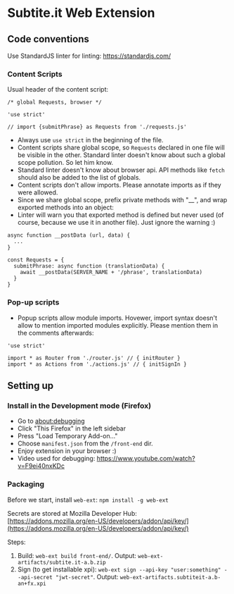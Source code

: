 Subtite.it Web Extension
========================

## Code conventions

Use StandardJS linter for linting: https://standardjs.com/

### Content Scripts

Usual header of the content script:

```
/* global Requests, browser */

'use strict'

// import {submitPhrase} as Requests from './requests.js'
```

* Always use `use strict` in the beginning of the file.
* Content scripts share global scope, so `Requests` declared in one file will be visible in the other.
Standard linter doesn't know about such a global scope pollution. So let him know.
* Standard linter doesn't know about browser api. API methods like `fetch` should also be added to the list of globals.
* Content scripts don't allow imports. Please annotate imports as if they were allowed.
* Since we share global scope, prefix private methods with "\__", and wrap exported methods into an object:
* Linter will warn you that exported method is defined but never used (of course, because we use it in another file).
Just ignore the warning :)

```
async function __postData (url, data) {
  ...
}

const Requests = {
  submitPhrase: async function (translationData) {
    await __postData(SERVER_NAME + '/phrase', translationData)
  }
}
```

### Pop-up scripts

* Popup scripts allow module imports. Hovewer, import syntax doesn't allow to mention imported modules explicitly.
Please mention them in the comments afterwards:

```
'use strict'

import * as Router from './router.js' // { initRouter }
import * as Actions from './actions.js' // { initSignIn }
```

## Setting up

### Install in the Development mode (Firefox)

* Go to [about:debugging](about:debugging)
* Click "This Firefox" in the left sidebar
* Press "Load Temporary Add-on..."
* Choose `manifest.json` from the `/front-end` dir.
* Enjoy extension in your browser :)
* Video used for debugging: https://www.youtube.com/watch?v=F9ei40nxKDc


### Packaging

Before we start, install `web-ext`: `npm install -g web-ext`

Secrets are stored at Mozilla Developer Hub: [https://addons.mozilla.org/en-US/developers/addon/api/key/](https://addons.mozilla.org/en-US/developers/addon/api/key/)


Steps:

1. Build: `web-ext build front-end/`.
   Output: `web-ext-artifacts/subtite.it-a.b.zip`
2. Sign (to get installable xpi): `web-ext sign --api-key "user:something" --api-secret "jwt-secret"`.
   Output: `web-ext-artifacts.subtiteit-a.b-an+fx.xpi`
